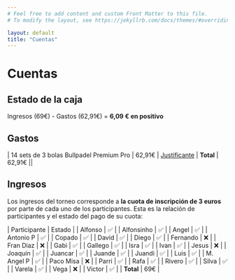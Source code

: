 ```yaml
---
# Feel free to add content and custom Front Matter to this file.
# To modify the layout, see https://jekyllrb.com/docs/themes/#overriding-theme-defaults

layout: default
title: "Cuentas"
---
```


# Cuentas

## Estado de la caja

Ingresos (69€) - Gastos (62,91€) = **6,09 € en positivo**

## Gastos

| 14 sets de 3 bolas Bullpadel Premium Pro |  62,91€ | [Justificante](https://www.dropbox.com/s/czjv29e11lk4yst/ticket_de_compra.pdf?dl=0)
| **Total** | 62,91€ ||

## Ingresos

Los ingresos del torneo corresponde a **la cuota de inscripción de 3 euros** por parte de cada uno de los participantes. Esta es la relación de participantes y el estado del pago de su cuota:

| Participante | Estado  |
| Alfonso      |   ✅    |
| Alfonsinho   |   ✅    |
| Angel        |   ✅    |
| Antonio P    |   ✅    |
| Copado       |   ✅    |
| David        |   ✅    |
| Diego        |   ✅    |
| Fernando     |   ❌    |
| Fran Diaz    |   ❌    |
| Gabi         |   ✅    |
| Gallego      |   ✅    |
| Isra         |   ✅    |
| Ivan         |   ✅    |
| Jesus        |   ❌    |
| Joaquín      |   ✅    |
| Juancar      |   ✅    |
| Juande       |   ✅    |
| Juandi       |   ✅    |
| Luis         |   ✅    |
| M. Angel P   |   ✅    |
| Paco Misa    |   ❌    |
| Parri        |   ✅    |
| Rafa         |   ✅    |
| Rivero       |   ✅    |
| Silva        |   ✅    |
| Varela       |   ✅    |
| Vega         |   ❌    |
| Victor       |   ✅    |
| **Total**    |   69€   |
